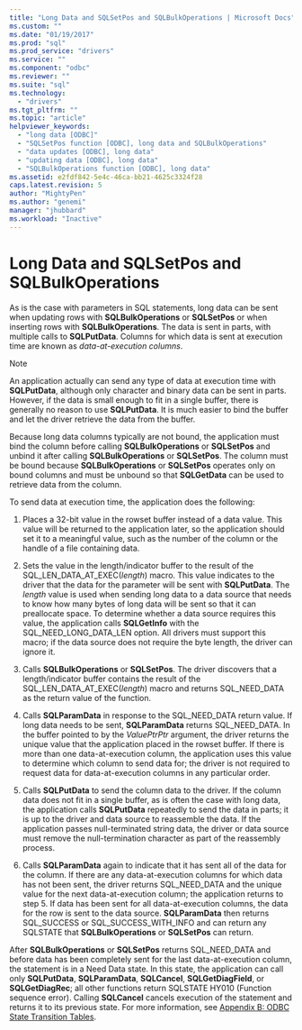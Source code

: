 ```yaml
---
title: "Long Data and SQLSetPos and SQLBulkOperations | Microsoft Docs"
ms.custom: ""
ms.date: "01/19/2017"
ms.prod: "sql"
ms.prod_service: "drivers"
ms.service: ""
ms.component: "odbc"
ms.reviewer: ""
ms.suite: "sql"
ms.technology: 
  - "drivers"
ms.tgt_pltfrm: ""
ms.topic: "article"
helpviewer_keywords: 
  - "long data [ODBC]"
  - "SQLSetPos function [ODBC], long data and SQLBulkOperations"
  - "data updates [ODBC], long data"
  - "updating data [ODBC], long data"
  - "SQLBulkOperations function [ODBC], long data"
ms.assetid: e2fdf842-5e4c-46ca-bb21-4625c3324f28
caps.latest.revision: 5
author: "MightyPen"
ms.author: "genemi"
manager: "jhubbard"
ms.workload: "Inactive"
---
```

# Long Data and SQLSetPos and SQLBulkOperations
As is the case with parameters in SQL statements, long data can be sent when updating rows with **SQLBulkOperations** or **SQLSetPos** or when inserting rows with **SQLBulkOperations**. The data is sent in parts, with multiple calls to **SQLPutData**. Columns for which data is sent at execution time are known as *data-at-execution columns*.  
  
> [!NOTE]  
>  An application actually can send any type of data at execution time with **SQLPutData**, although only character and binary data can be sent in parts. However, if the data is small enough to fit in a single buffer, there is generally no reason to use **SQLPutData**. It is much easier to bind the buffer and let the driver retrieve the data from the buffer.  
  
 Because long data columns typically are not bound, the application must bind the column before calling **SQLBulkOperations** or **SQLSetPos** and unbind it after calling **SQLBulkOperations** or **SQLSetPos**. The column must be bound because **SQLBulkOperations** or **SQLSetPos** operates only on bound columns and must be unbound so that **SQLGetData** can be used to retrieve data from the column.  
  
 To send data at execution time, the application does the following:  
  
1.  Places a 32-bit value in the rowset buffer instead of a data value. This value will be returned to the application later, so the application should set it to a meaningful value, such as the number of the column or the handle of a file containing data.  
  
2.  Sets the value in the length/indicator buffer to the result of the SQL_LEN_DATA_AT_EXEC(*length*) macro. This value indicates to the driver that the data for the parameter will be sent with **SQLPutData**. The *length* value is used when sending long data to a data source that needs to know how many bytes of long data will be sent so that it can preallocate space. To determine whether a data source requires this value, the application calls **SQLGetInfo** with the SQL_NEED_LONG_DATA_LEN option. All drivers must support this macro; if the data source does not require the byte length, the driver can ignore it.  
  
3.  Calls **SQLBulkOperations** or **SQLSetPos**. The driver discovers that a length/indicator buffer contains the result of the SQL_LEN_DATA_AT_EXEC(*length*) macro and returns SQL_NEED_DATA as the return value of the function.  
  
4.  Calls **SQLParamData** in response to the SQL_NEED_DATA return value. If long data needs to be sent, **SQLParamData** returns SQL_NEED_DATA. In the buffer pointed to by the *ValuePtrPtr* argument, the driver returns the unique value that the application placed in the rowset buffer. If there is more than one data-at-execution column, the application uses this value to determine which column to send data for; the driver is not required to request data for data-at-execution columns in any particular order.  
  
5.  Calls **SQLPutData** to send the column data to the driver. If the column data does not fit in a single buffer, as is often the case with long data, the application calls **SQLPutData** repeatedly to send the data in parts; it is up to the driver and data source to reassemble the data. If the application passes null-terminated string data, the driver or data source must remove the null-termination character as part of the reassembly process.  
  
6.  Calls **SQLParamData** again to indicate that it has sent all of the data for the column. If there are any data-at-execution columns for which data has not been sent, the driver returns SQL_NEED_DATA and the unique value for the next data-at-execution column; the application returns to step 5. If data has been sent for all data-at-execution columns, the data for the row is sent to the data source. **SQLParamData** then returns SQL_SUCCESS or SQL_SUCCESS_WITH_INFO and can return any SQLSTATE that **SQLBulkOperations** or **SQLSetPos** can return.  
  
 After **SQLBulkOperations** or **SQLSetPos** returns SQL_NEED_DATA and before data has been completely sent for the last data-at-execution column, the statement is in a Need Data state. In this state, the application can call only **SQLPutData**, **SQLParamData**, **SQLCancel**, **SQLGetDiagField**, or **SQLGetDiagRec**; all other functions return SQLSTATE HY010 (Function sequence error). Calling **SQLCancel** cancels execution of the statement and returns it to its previous state. For more information, see [Appendix B: ODBC State Transition Tables](../../../odbc/reference/appendixes/appendix-b-odbc-state-transition-tables.md).
